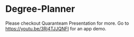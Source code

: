 # Degree-Planner
Please checkout Quaranteam Presentation for more.
Go to https://youtu.be/3Rj4TJJQNFI for an app demo.

